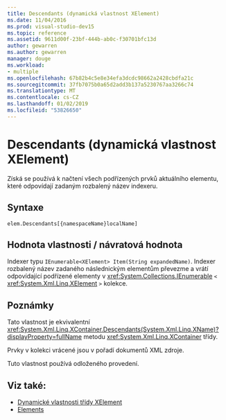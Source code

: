 ```yaml
---
title: Descendants (dynamická vlastnost XElement)
ms.date: 11/04/2016
ms.prod: visual-studio-dev15
ms.topic: reference
ms.assetid: 9611d00f-23bf-444b-ab0c-f30701bfc13d
author: gewarren
ms.author: gewarren
manager: douge
ms.workload:
- multiple
ms.openlocfilehash: 67b82b4c5e8e34efa3dcdc98662a2428cbdfa21c
ms.sourcegitcommit: 37fb7075b0a65d2add3b137a5230767aa3266c74
ms.translationtype: MT
ms.contentlocale: cs-CZ
ms.lasthandoff: 01/02/2019
ms.locfileid: "53826650"
---
```

# <a name="descendants-xelement-dynamic-property"></a>Descendants (dynamická vlastnost XElement)

Získá se používá k načtení všech podřízených prvků aktuálního elementu, které odpovídají zadaným rozbalený název indexeru.

## <a name="syntax"></a>Syntaxe

```xaml
elem.Descendants[{namespaceName}localName]
```

## <a name="property-valuereturn-value"></a>Hodnota vlastnosti / návratová hodnota

Indexer typu `IEnumerable<XElement> Item(String expandedName)`. Indexer rozbalený název zadaného následnickým elementům převezme a vrátí odpovídající podřízené elementy v <xref:System.Collections.IEnumerable> `<` <xref:System.Xml.Linq.XElement> `>` kolekce.

## <a name="remarks"></a>Poznámky

Tato vlastnost je ekvivalentní <xref:System.Xml.Linq.XContainer.Descendants(System.Xml.Linq.XName)?displayProperty=fullName> metodu <xref:System.Xml.Linq.XContainer> třídy.

Prvky v kolekci vrácené jsou v pořadí dokumentů XML zdroje.

Tuto vlastnost používá odloženého provedení.

## <a name="see-also"></a>Viz také:

- [Dynamické vlastnosti třídy XElement](../designers/xelement-class-dynamic-properties.md)
- [Elements](../designers/elements-xelement-dynamic-property.md)